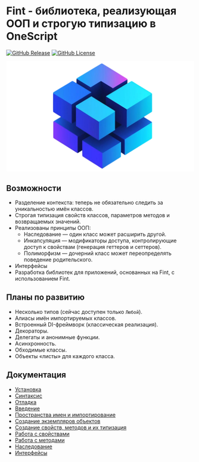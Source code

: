 # Fint - библиотека, реализующая ООП и строгую типизацию в OneScript

[![GitHub Release](https://img.shields.io/github/v/release/Macegor/fint)](https://github.com/Macegor/fint/releases)
[![GitHub License](https://img.shields.io/github/license/Macegor/fint)](https://github.com/Macegor/fint/blob/main/LICENSE)

![Logo](resources/logo.png)

## Возможности

- Разделение контекста: теперь не обязательно следить за уникальностью имён классов.
- Строгая типизация свойств классов, параметров методов и возвращаемых значений.
- Реализованы принципы ООП:
  - Наследование — один класс может расширить другой.
  - Инкапсуляция — модификаторы доступа, контролирующие доступ к свойствам (генерация геттеров и сеттеров).
  - Полиморфизм — дочерний класс может переопределять поведение родительского.
- Интерфейсы
- Разработка библиотек для приложений, основанных на Fint, с использованием Fint.

## Планы по развитию

- Несколько типов (сейчас доступен только `Любой`).
- Алиасы имён импортируемых классов.
- Встроенный DI-фреймворк (классическая реализация).
- Декораторы.
- Делегаты и анонимные функции.
- Асинхронность.
- Обходимые классы.
- Объекты «листы» для каждого класса.

## Документация

- [Установка](docs/installation.md)
- [Синтаксис](docs/syntax.md)
- [Отладка](docs/debugging.md)
- [Введение](docs/introduction.md)
- [Пространства имен и импортирование](docs/namespaces.md)
- [Создание экземпляров объектов](docs/instantiation.md)
- [Создание свойств, методов и их типизация](docs/typing.md)
- [Работа с свойствами](docs/properties.md)
- [Работа с методами](docs/methods.md)
- [Наследование](docs/inheritance.md)
- [Интерфейсы](docs/interfaces.md)
